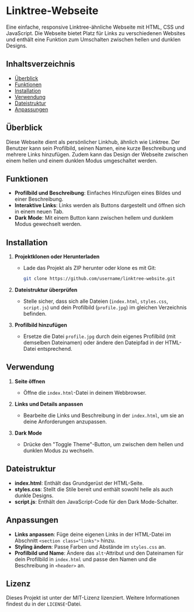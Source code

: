 # Linktree-Webseite

Eine einfache, responsive Linktree-ähnliche Webseite mit HTML, CSS und JavaScript. Die Webseite bietet Platz für Links zu verschiedenen Websites und enthält eine Funktion zum Umschalten zwischen hellen und dunklen Designs.

## Inhaltsverzeichnis

- [Überblick](#überblick)
- [Funktionen](#funktionen)
- [Installation](#installation)
- [Verwendung](#verwendung)
- [Dateistruktur](#dateistruktur)
- [Anpassungen](#anpassungen)

## Überblick

Diese Webseite dient als persönlicher Linkhub, ähnlich wie Linktree. Der Benutzer kann sein Profilbild, seinen Namen, eine kurze Beschreibung und mehrere Links hinzufügen. Zudem kann das Design der Webseite zwischen einem hellen und einem dunklen Modus umgeschaltet werden.

## Funktionen

- **Profilbild und Beschreibung**: Einfaches Hinzufügen eines Bildes und einer Beschreibung.
- **Interaktive Links**: Links werden als Buttons dargestellt und öffnen sich in einem neuen Tab.
- **Dark Mode**: Mit einem Button kann zwischen hellem und dunklem Modus gewechselt werden.

## Installation

1. **Projektklonen oder Herunterladen**
   - Lade das Projekt als ZIP herunter oder klone es mit Git:
     ```bash
     git clone https://github.com/username/linktree-website.git
     ```
   
2. **Dateistruktur überprüfen**
   - Stelle sicher, dass sich alle Dateien (`index.html`, `styles.css`, `script.js`) und dein Profilbild (`profile.jpg`) im gleichen Verzeichnis befinden.

3. **Profilbild hinzufügen**
   - Ersetze die Datei `profile.jpg` durch dein eigenes Profilbild (mit demselben Dateinamen) oder ändere den Dateipfad in der HTML-Datei entsprechend.

## Verwendung

1. **Seite öffnen**
   - Öffne die `index.html`-Datei in deinem Webbrowser.
  
2. **Links und Details anpassen**
   - Bearbeite die Links und Beschreibung in der `index.html`, um sie an deine Anforderungen anzupassen.
  
3. **Dark Mode**
   - Drücke den "Toggle Theme"-Button, um zwischen dem hellen und dunklen Modus zu wechseln.

## Dateistruktur

- **index.html**: Enthält das Grundgerüst der HTML-Seite.
- **styles.css**: Stellt die Stile bereit und enthält sowohl helle als auch dunkle Designs.
- **script.js**: Enthält den JavaScript-Code für den Dark Mode-Schalter.

## Anpassungen

- **Links anpassen**: Füge deine eigenen Links in der HTML-Datei im Abschnitt `<section class="links">` hinzu.
- **Styling ändern**: Passe Farben und Abstände im `styles.css` an.
- **Profilbild und Name**: Ändere das `alt`-Attribut und den Dateinamen für dein Profilbild in `index.html` und passe den Namen und die Beschreibung in `<header>` an.

## Lizenz

Dieses Projekt ist unter der MIT-Lizenz lizenziert. Weitere Informationen findest du in der `LICENSE`-Datei.
